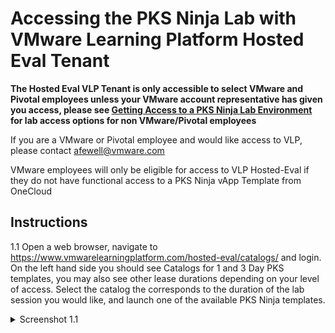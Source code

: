 # Accessing the PKS Ninja Lab with VMware Learning Platform Hosted Eval Tenant

**The Hosted Eval VLP Tenant is only accessible to select VMware and Pivotal employees unless your VMware account representative has given you access, please see [Getting Access to a PKS Ninja Lab Environment](https://github.com/CNA-Tech/PKS-Ninja/tree/master/Courses/GetLabAccess-LA8528) for lab access options for non VMware/Pivotal employees**

If you are a VMware or Pivotal employee and would like access to VLP, please contact afewell@vmware.com

VMware employees will only be eligible for access to VLP Hosted-Eval if they do not have functional access to a PKS Ninja vApp Template from OneCloud

## Instructions

1.1 Open a web browser, navigate to https://www.vmwarelearningplatform.com/hosted-eval/catalogs/ and login. On the left hand side you should see Catalogs for 1 and 3 Day PKS templates, you may also see other lease durations depending on your level of access. Select the catalog the corresponds to the duration of the lab session you would like,  and launch one of the available PKS Ninja templates.

<details><summary>Screenshot 1.1</summary>
<img src="Images/2018-12-24-17-50-53.png">
</details>
<br/>

